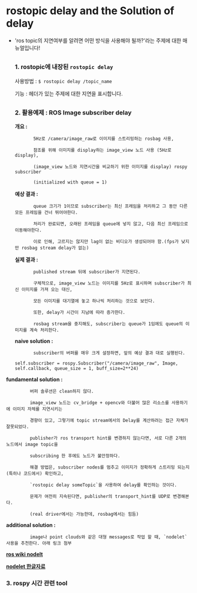 # rostopic delay and the Solution of delay

* 'ros topic의 지연여부를 알려면 어떤 방식을 사용해야 될까?'라는 주제에 대한 매뉴얼입니다! 

  ##

  ### 1. rostopic에 내장된 `rostopic delay`

  사용방법 : `$ rostopic delay /topic_name`
  
  기능 : 헤더가 있는 주제에 대한 지연을 표시합니다.
  

  ##
  ### 2. 활용예제 : ROS Image subscriber delay
  
  __개요 :__
  
             5Hz로 /camera/image_raw로 이미지를 스트리밍하는 rosbag 사용, 
            
             참조를 위해 이미지를 display하는 image_view 노드 사용 (5Hz로 display),
             
             (image_view 노드와 지연시간을 비교하기 위한 이미지를 display) rospy subscriber 
             
             (initialized with queue = 1)
             
  __예상 결과 :__
            
             queue 크기가 1이므로 subscriber는 최신 프레임을 처리하고 그 동안 다른 모든 프레임을 건너 뛰어야한다. 
            
             처리가 완료되면, 오래된 프레임을 queue에 넣지 않고, 다음 최신 프레임으로 이동해야한다.
             
             이로 인해, 고르지는 않지만 lag이 없는 비디오가 생성되어야 함.(fps가 낮지만 rosbag stream delay가 없는)
             
 
  __실제 결과 :__
            
             published stream 뒤에 subscriber가 지연된다. 
            
             구체적으로, image_view 노드는 이미지를 5Hz로 표시하며 subscriber가 최신 이미지를 가져 오는 대신,
             
             모든 이미지를 대기열에 놓고 하나씩 처리하는 것으로 보인다.
             
             또한, delay가 시간이 지남에 따라 증가한다.
             
             rosbag stream을 중지해도, subscriber는 queue가 1임에도 queue의 이미지를 계속 처리한다.
            
  __naive solution :__
            
             subscriber의 버퍼를 매우 크게 설정하면, 앞의 예상 결과 대로 실행된다.
             
   `self.subscriber = rospy.Subscriber("/camera/image_raw", Image, self.callback, queue_size = 1, buff_size=2**24)`
 
 
 __fundamental solution :__
            
             버퍼 솔루션은 clean하지 않다.
             
             image_view 노드는 cv_bridge + opencv와 더불어 많은 리소스를 사용하기에 이미지 자체를 지연시키는
             
             경향이 있고, 그렇기에 topic stream에서의 Delay를 계산하려는 접근 자체가 잘못되었다.
             
             publisher가 ros transport hint를 변경하지 않는다면, 서로 다른 2개의 노드에서 image topic을 
             
             subscribing 한 후에도 노드가 불안정하다. 
             
             해결 방법은, subscriber nodes를 멈추고 이미지가 정확하게 스트리밍 되는지(특히나 코드에서) 확인하고,
             
             `rostopic delay someTopic`을 사용하여 delay를 확인하는 것이다.
             
             문제가 여전히 지속된다면, publisher의 transport_hint를 UDP로 변경해본다.
             
             (real driver에서는 가능한데, rosbag에서는 힘듬)
             
 __additional solution :__
            
             image나 point clouds와 같은 대형 messages로 작업 할 때, `nodelet` 사용을 추천한다. 아래 링크 첨부
             
__[ros wiki nodelt](http://wiki.ros.org/nodelet)__
             
__[nodelet 한글자료](https://blog.naver.com/PostView.nhn?blogId=rich0812&logNo=221466635955&categoryNo=0&parentCategoryNo=0)__
     
### 3. rospy 시간 관련 tool
            
             
             
             
  
             
